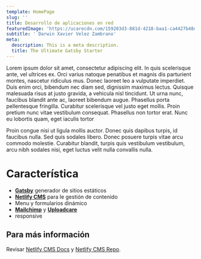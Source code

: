 ```yaml
---
template: HomePage
slug: ''
title: Desarrollo de aplicaciones en red
featuredImage: 'https://ucarecdn.com/159203d3-881d-4218-baa1-ca4427b48d0d/'
subtitle: ' Darwin Xavier Velez Zambrano'
meta:
  description: This is a meta description.
  title: The Ultimate Gatsby Starter
---
```


Lorem ipsum dolor sit amet, consectetur adipiscing elit. In quis scelerisque ante, vel ultrices ex. Orci varius natoque penatibus et magnis dis parturient montes, nascetur ridiculus mus. Donec laoreet leo a vulputate imperdiet. Duis enim orci, bibendum nec diam sed, dignissim maximus lectus. Quisque malesuada risus at justo gravida, a vehicula nisl tincidunt. Ut urna nunc, faucibus blandit ante ac, laoreet bibendum augue. Phasellus porta pellentesque fringilla. Curabitur scelerisque vel justo eget mollis. Proin pretium nunc vitae vestibulum consequat. Phasellus non tortor erat. Nunc eu lobortis quam, eget iaculis tortor

Proin congue nisi ut ligula mollis auctor. Donec quis dapibus turpis, id faucibus nulla. Sed quis sodales libero. Donec posuere turpis vitae arcu commodo molestie. Curabitur blandit, turpis quis vestibulum vestibulum, arcu nibh sodales nisi, eget luctus velit nulla convallis nulla.

# Característica

- **[Gatsby](https://gatsbyjs.org)** generador de sitios estáticos
- **[Netlify CMS](https://github.com/netlify/netlify-cms)** para le gestión de contenido
- Menu y formularios dinámico
- **[Mailchimp](http://mailchimp.com)** y **[Uploadcare](https://uploadcare.com)** 
- responsive


## Para más información

Revisar [Netlify CMS Docs](https://www.netlifycms.org/docs/) y [Netlify CMS Repo](https://github.com/netlify/netlify-cms).


